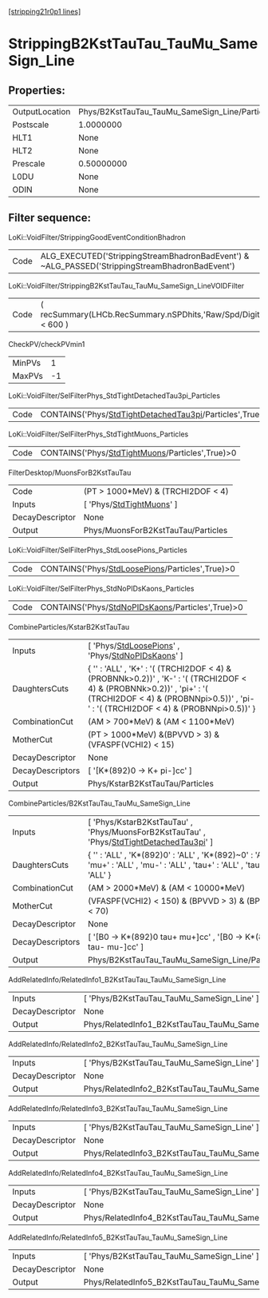 [[stripping21r0p1 lines]](./stripping21r0p1-index)

# StrippingB2KstTauTau_TauMu_SameSign_Line

## Properties:

|                |                                                |
|----------------|------------------------------------------------|
| OutputLocation | Phys/B2KstTauTau_TauMu_SameSign_Line/Particles |
| Postscale      | 1.0000000                                      |
| HLT1           | None                                           |
| HLT2           | None                                           |
| Prescale       | 0.50000000                                     |
| L0DU           | None                                           |
| ODIN           | None                                           |

## Filter sequence:

LoKi::VoidFilter/StrippingGoodEventConditionBhadron

|      |                                                                                                |
|------|------------------------------------------------------------------------------------------------|
| Code | ALG_EXECUTED('StrippingStreamBhadronBadEvent') & ~ALG_PASSED('StrippingStreamBhadronBadEvent') |

LoKi::VoidFilter/StrippingB2KstTauTau_TauMu_SameSign_LineVOIDFilter

|      |                                                                  |
|------|------------------------------------------------------------------|
| Code | ( recSummary(LHCb.RecSummary.nSPDhits,'Raw/Spd/Digits') \< 600 ) |

CheckPV/checkPVmin1

|        |     |
|--------|-----|
| MinPVs | 1   |
| MaxPVs | -1  |

LoKi::VoidFilter/SelFilterPhys_StdTightDetachedTau3pi_Particles

|      |                                                                                                                       |
|------|-----------------------------------------------------------------------------------------------------------------------|
| Code | CONTAINS('Phys/[StdTightDetachedTau3pi](./stripping21r0p1-commonparticles-stdtightdetachedtau3pi)/Particles',True)\>0 |

LoKi::VoidFilter/SelFilterPhys_StdTightMuons_Particles

|      |                                                                                                     |
|------|-----------------------------------------------------------------------------------------------------|
| Code | CONTAINS('Phys/[StdTightMuons](./stripping21r0p1-commonparticles-stdtightmuons)/Particles',True)\>0 |

FilterDesktop/MuonsForB2KstTauTau

|                 |                                                                               |
|-----------------|-------------------------------------------------------------------------------|
| Code            | (PT \> 1000\*MeV) & (TRCHI2DOF \< 4)                                          |
| Inputs          | [ 'Phys/[StdTightMuons](./stripping21r0p1-commonparticles-stdtightmuons)' ] |
| DecayDescriptor | None                                                                          |
| Output          | Phys/MuonsForB2KstTauTau/Particles                                            |

LoKi::VoidFilter/SelFilterPhys_StdLoosePions_Particles

|      |                                                                                                     |
|------|-----------------------------------------------------------------------------------------------------|
| Code | CONTAINS('Phys/[StdLoosePions](./stripping21r0p1-commonparticles-stdloosepions)/Particles',True)\>0 |

LoKi::VoidFilter/SelFilterPhys_StdNoPIDsKaons_Particles

|      |                                                                                                       |
|------|-------------------------------------------------------------------------------------------------------|
| Code | CONTAINS('Phys/[StdNoPIDsKaons](./stripping21r0p1-commonparticles-stdnopidskaons)/Particles',True)\>0 |

CombineParticles/KstarB2KstTauTau

|                  |                                                                                                                                                                                                                    |
|------------------|--------------------------------------------------------------------------------------------------------------------------------------------------------------------------------------------------------------------|
| Inputs           | [ 'Phys/[StdLoosePions](./stripping21r0p1-commonparticles-stdloosepions)' , 'Phys/[StdNoPIDsKaons](./stripping21r0p1-commonparticles-stdnopidskaons)' ]                                                          |
| DaughtersCuts    | { '' : 'ALL' , 'K+' : '( (TRCHI2DOF \< 4) & (PROBNNk\>0.2))' , 'K-' : '( (TRCHI2DOF \< 4) & (PROBNNk\>0.2))' , 'pi+' : '( (TRCHI2DOF \< 4) & (PROBNNpi\>0.5))' , 'pi-' : '( (TRCHI2DOF \< 4) & (PROBNNpi\>0.5))' } |
| CombinationCut   | (AM \> 700\*MeV) & (AM \< 1100\*MeV)                                                                                                                                                                               |
| MotherCut        | (PT \> 1000\*MeV) &(BPVVD \> 3) & (VFASPF(VCHI2) \< 15)                                                                                                                                                            |
| DecayDescriptor  | None                                                                                                                                                                                                               |
| DecayDescriptors | [ '[K\*(892)0 -\> K+ pi-]cc' ]                                                                                                                                                                                 |
| Output           | Phys/KstarB2KstTauTau/Particles                                                                                                                                                                                    |

CombineParticles/B2KstTauTau_TauMu_SameSign_Line

|                  |                                                                                                                                                        |
|------------------|--------------------------------------------------------------------------------------------------------------------------------------------------------|
| Inputs           | [ 'Phys/KstarB2KstTauTau' , 'Phys/MuonsForB2KstTauTau' , 'Phys/[StdTightDetachedTau3pi](./stripping21r0p1-commonparticles-stdtightdetachedtau3pi)' ] |
| DaughtersCuts    | { '' : 'ALL' , 'K\*(892)0' : 'ALL' , 'K\*(892)~0' : 'ALL' , 'mu+' : 'ALL' , 'mu-' : 'ALL' , 'tau+' : 'ALL' , 'tau-' : 'ALL' }                          |
| CombinationCut   | (AM \> 2000\*MeV) & (AM \< 10000\*MeV)                                                                                                                 |
| MotherCut        | (VFASPF(VCHI2) \< 150) & (BPVVD \> 3) & (BPVVD \< 70)                                                                                                  |
| DecayDescriptor  | None                                                                                                                                                   |
| DecayDescriptors | [ '[B0 -\> K\*(892)0 tau+ mu+]cc' , '[B0 -\> K\*(892)0 tau- mu-]cc' ]                                                                            |
| Output           | Phys/B2KstTauTau_TauMu_SameSign_Line/Particles                                                                                                         |

AddRelatedInfo/RelatedInfo1_B2KstTauTau_TauMu_SameSign_Line

|                 |                                                             |
|-----------------|-------------------------------------------------------------|
| Inputs          | [ 'Phys/B2KstTauTau_TauMu_SameSign_Line' ]                |
| DecayDescriptor | None                                                        |
| Output          | Phys/RelatedInfo1_B2KstTauTau_TauMu_SameSign_Line/Particles |

AddRelatedInfo/RelatedInfo2_B2KstTauTau_TauMu_SameSign_Line

|                 |                                                             |
|-----------------|-------------------------------------------------------------|
| Inputs          | [ 'Phys/B2KstTauTau_TauMu_SameSign_Line' ]                |
| DecayDescriptor | None                                                        |
| Output          | Phys/RelatedInfo2_B2KstTauTau_TauMu_SameSign_Line/Particles |

AddRelatedInfo/RelatedInfo3_B2KstTauTau_TauMu_SameSign_Line

|                 |                                                             |
|-----------------|-------------------------------------------------------------|
| Inputs          | [ 'Phys/B2KstTauTau_TauMu_SameSign_Line' ]                |
| DecayDescriptor | None                                                        |
| Output          | Phys/RelatedInfo3_B2KstTauTau_TauMu_SameSign_Line/Particles |

AddRelatedInfo/RelatedInfo4_B2KstTauTau_TauMu_SameSign_Line

|                 |                                                             |
|-----------------|-------------------------------------------------------------|
| Inputs          | [ 'Phys/B2KstTauTau_TauMu_SameSign_Line' ]                |
| DecayDescriptor | None                                                        |
| Output          | Phys/RelatedInfo4_B2KstTauTau_TauMu_SameSign_Line/Particles |

AddRelatedInfo/RelatedInfo5_B2KstTauTau_TauMu_SameSign_Line

|                 |                                                             |
|-----------------|-------------------------------------------------------------|
| Inputs          | [ 'Phys/B2KstTauTau_TauMu_SameSign_Line' ]                |
| DecayDescriptor | None                                                        |
| Output          | Phys/RelatedInfo5_B2KstTauTau_TauMu_SameSign_Line/Particles |
